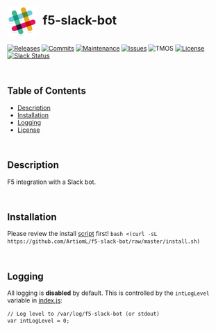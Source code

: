 # <img align="center" src="img/slack.png" height="70">&nbsp;&nbsp;f5-slack-bot
[![Releases](https://img.shields.io/github/release/ArtiomL/f5-slack-bot.svg)](https://github.com/ArtiomL/f5-slack-bot/releases)
[![Commits](https://img.shields.io/github/commits-since/ArtiomL/f5-slack-bot/v1.0.2.svg?label=commits%20since)](https://github.com/ArtiomL/f5-slack-bot/commits/master)
[![Maintenance](https://img.shields.io/maintenance/yes/2017.svg)](https://github.com/ArtiomL/f5-slack-bot/graphs/code-frequency)
[![Issues](https://img.shields.io/github/issues/ArtiomL/f5-slack-bot.svg)](https://github.com/ArtiomL/f5-slack-bot/issues)
![TMOS](https://img.shields.io/badge/tmos-13.0-ff0000.svg)
[![License](https://img.shields.io/badge/license-MIT-blue.svg)](/LICENSE)
[![Slack Status](https://f5cloudsolutions.herokuapp.com/badge.svg)](https://f5cloudsolutions.herokuapp.com)

&nbsp;&nbsp;

## Table of Contents
- [Description](#description)
- [Installation](#installation)
- [Logging](#logging)
- [License](LICENSE)

&nbsp;&nbsp;

## Description
F5 integration with a Slack bot.

&nbsp;&nbsp;

## Installation
Please review the install [script](install.sh) first!
```bash <(curl -sL https://github.com/ArtiomL/f5-slack-bot/raw/master/install.sh)```

&nbsp;&nbsp;

## Logging
All logging is **disabled** by default. This is controlled by the `intLogLevel` variable in [index.js](index.js):
```node
// Log level to /var/log/f5-slack-bot (or stdout)
var intLogLevel = 0;
```

&nbsp;&nbsp;

